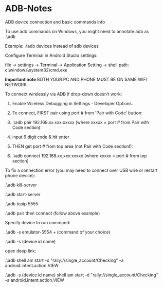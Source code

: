 # ADB-Notes
ADB device connection and basic commands info

To use adb commands on Windows, you might need to annotate adb as .\adb

Example: .\adb devices instead of adb devices


Configure Terminal in Android Studio settings:

file -> settings -> Terminal -> Application Setting -> shell path: c:\windows\system32\cmd.exe


**Important note** BOTH YOUR PC AND PHONE MUST BE ON SAME WIFI NETWORK

To connect wirelessly via ADB if drop-down doesn't work:

1. Enable Wireless Debugging in Settings - Developer Options.
  
2. To connect, FIRST pair using port # from 'Pair with Code' button:

3. .\adb pair 192.168.xx.xxx:xxxxx (where xxxxx = port # from Pair with Code section)

4. input 6 digit code & hit enter

5. THEN get port # from top area (not Pair with Code section!):

6. .\adb connect 192.168.xx.xxx:xxxxx (where xxxxx = port # from top section)


To fix a connection error (you may need to connect over USB wire or restart phone device):

.\adb kill-server 

.\adb start-server

.\adb tcpip 5555

.\adb pair then connect (follow above example)


Specify device to run command:

.\adb -s emulator-5554 + (command of your choice)

.\adb -s (device id name)

open deep link:

.\adb shell am start -d "rally://single_account/Checking" -a android.intent.action.VIEW

.\adb -s (device id name) shell am start -d "rally://single_account/Checking" -a android.intent.action.VIEW

